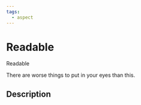 ```yaml
---
tags:
  - aspect
---
```


# Readable
Readable

There are worse things to put in your eyes than this.
## Description
